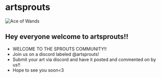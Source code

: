 # artsprouts

![Ace of Wands](https://cdn.shopify.com/s/files/1/1325/0879/files/1-ace-of-wands-rider-waite-tarot_large.jpg)

## Hey everyone welcome to artsprouts!!


* WELCOME TO THE SPROUTS COMMUNITY!!
* Join us on a discord labeled @artsprouts!
* Submit your art via discord and have it posted and commented on by us!!
* Hope to see you soon<3
